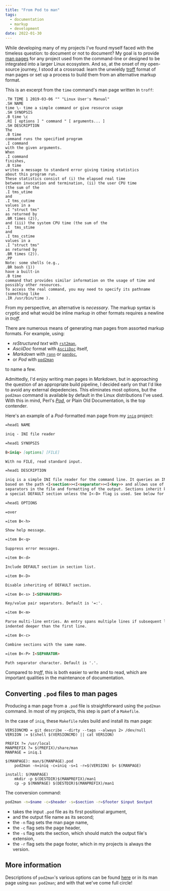 ```yaml
---
title: "From Pod to man"
tags:
  - documentation
  - markup
  - development
date: 2022-01-30
---
```


While developing many of my projects I've found myself faced with the timeless
question: to document or not to document? My goal is to provide [man
pages][manpages] for any project used from the command-line or designed to be
integrated into a larger Linux ecosystem. And so, at the onset of my open-source
journey, I stood at a crossroad: learn the unwieldy [troff][troff] format of man
pages or set up a process to build them from an alternative markup format.

[manpages]: https://en.wikipedia.org/wiki/Man_page
[troff]: https://en.wikipedia.org/wiki/Troff

This is an excerpt from the `time` command's man page written in `troff`:

```man
.TH TIME 1 2019-03-06 "" "Linux User's Manual"
.SH NAME
time \- time a simple command or give resource usage
.SH SYNOPSIS
.B time \c
.RI [ options ] " command " [ arguments... ]
.SH DESCRIPTION
The
.B time
command runs the specified program
.I command
with the given arguments.
When
.I command
finishes,
.B time
writes a message to standard error giving timing statistics
about this program run.
These statistics consist of (i) the elapsed real time
between invocation and termination, (ii) the user CPU time
(the sum of the
.I tms_utime
and
.I tms_cutime
values in a
.I "struct tms"
as returned by
.BR times (2)),
and (iii) the system CPU time (the sum of the
.I  tms_stime
and
.I tms_cstime
values in a
.I "struct tms"
as returned by
.BR times (2)).
.PP
Note: some shells (e.g.,
.BR bash (1))
have a built-in
.B time
command that provides similar information on the usage of time and
possibly other resources.
To access the real command, you may need to specify its pathname
(something like
.IR /usr/bin/time ).
```

From my perspective, an alternative is _necessary_. The markup syntax is cryptic
and what would be inline markup in other formats requires a newline in _troff_.

There are numerous means of generating man pages from assorted markup formats.
For example, using:

- _reStructured text_ with [`rst2man`][rst2man],
- _AsciiDoc_ format with [`AsciiDoc`][asciidoc] itself,
- _Markdown_ with [`ronn`][ronn] or [`pandoc`][pandoc],
- or _Pod_ with [`pod2man`][pod2man]

to name a few.

[rst2man]: https://manpages.debian.org/testing/docutils-common/rst2man.1.en.html
[asciidoc]: https://docs.asciidoctor.org/asciidoctor/latest/manpage-backend/
[ronn]: https://spin.atomicobject.com/2015/05/06/man-pages-in-markdown-ronn/
[pandoc]: https://gabmus.org/posts/man_pages_with_markdown_and_pandoc/
[pod2man]: https://perldoc.perl.org/pod2man

Admittedly, I'd enjoy writing man pages in _Markdown_, but in approaching the
question of an appropriate build pipeline, I decided early on that I'd like to
avoid any external depedencies. This eliminates most options, but the `pod2man`
command is available by default in the Linux distributions I've used. With this
in mind, Perl's [_Pod_][pod], or Plain Old Documentation, is the top contender.

Here's an example of a _Pod_-formatted man page from my [`iniq`][iniq] project:

[pod]: https://perldoc.perl.org/perlpod
[iniq]: https://github.com/jcrd/iniq

```md
=head1 NAME

iniq - INI file reader

=head1 SYNOPSIS

B<iniq> [options] [FILE]

With no FILE, read standard input.

=head1 DESCRIPTION

iniq is a simple INI file reader for the command line. It queries an INI file
based on the path <I<section>><I<separator>><I<key>> and allows use of custom
separators in the file and formatting of the output. Sections inherit keys from
a special DEFAULT section unless the I<-D> flag is used. See below for examples.

=head1 OPTIONS

=over

=item B<-h>

Show help message.

=item B<-q>

Suppress error messages.

=item B<-d>

Include DEFAULT section in section list.

=item B<-D>

Disable inheriting of DEFAULT section.

=item B<-s> I<SEPARATORS>

Key/value pair separators. Default is '=:'.

=item B<-m>

Parse multi-line entries. An entry spans multiple lines if subsequent lines are
indented deeper than the first line.

=item B<-c>

Combine sections with the same name.

=item B<-P> I<SEPARATOR>

Path separator character. Default is '.'.
```

Compared to _troff_, this is both easier to write and to read, which are
important qualities in the maintenance of documentation.

## Converting `.pod` files to man pages

Producing a man page from a `.pod` file is straightforward using the `pod2man`
command. In most of my projects, this step is part of a `Makefile`.

In the case of `iniq`, these `Makefile` rules build and install its man page:

```make
VERSIONCMD = git describe --dirty --tags --always 2> /dev/null
VERSION := $(shell $(VERSIONCMD) || cat VERSION)

PREFIX ?= /usr/local
MANPREFIX ?= $(PREFIX)/share/man
MANPAGE = iniq.1

$(MANPAGE): man/$(MANPAGE).pod
	pod2man -n=iniq -c=iniq -s=1 -r=$(VERSION) $< $(MANPAGE)

install: $(MANPAGE)
	mkdir -p $(DESTDIR)$(MANPREFIX)/man1
	cp -p $(MANPAGE) $(DESTDIR)$(MANPREFIX)/man1
```

The conversion command:

```sh
pod2man -n=$name -c=$header -s=$section -r=$footer $input $output
```

- takes the input `.pod` file as its first positional argument,
- and the output file name as its second;
- the `-n` flag sets the man page name,
- the `-c` flag sets the page header,
- the `-s` flag sets the section, which should match the output file's
  extension,
- the `-r` flag sets the page footer, which in my projects is always the
  version.

## More information

Descriptions of `pod2man`'s various options can be found [here][pod2man] or in
its man page using `man pod2man`; and with that we've come full circle!
